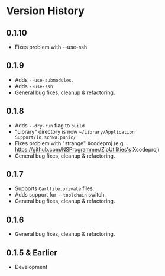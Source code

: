 # Version History

## 0.1.10

* Fixes problem with --use-ssh

## 0.1.9

* Adds `--use-submodules`.
* Adds `--use-ssh`
* General bug fixes, cleanup & refactoring.

## 0.1.8

* Adds `--dry-run` flag to `build`
* "Library" directory is now `~/Library/Application Support/io.schwa.punic/`
* Fixes problem with "strange" Xcodeproj (e.g. https://github.com/NSProgrammer/ZipUtilities's Xcodeproj)
* General bug fixes, cleanup & refactoring.

## 0.1.7

* Supports `Cartfile.private` files.
* Adds support for `--toolchain` switch.
* General bug fixes, cleanup & refactoring.

## 0.1.6

* General bug fixes, cleanup & refactoring.

## 0.1.5 & Earlier

* Development
